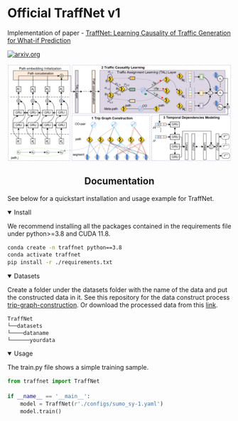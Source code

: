 # Official TraffNet v1

Implementation of paper - [TraffNet: Learning Causality of Traffic Generation for What-if Prediction](https://arxiv.org/abs/2303.15954)

[![arxiv.org](http://img.shields.io/badge/cs.LG-arXiv%3A2303.15954-B31B1B.svg)](https://arxiv.org/abs/2303.15954)

![./img/TraffNet.png](img/TraffNet.png)
## <div align="center">Documentation</div>

See below for a quickstart installation and usage example for TraffNet.

<details open>
<summary>Install</summary>

We recommend installing  all the packages contained in the requirements file under python>=3.8 and CUDA 11.8.
```bash
conda create -n traffnet python==3.8
conda activate traffnet
pip install -r ./requirements.txt
```

</details>

<details open>
<summary>Datasets</summary>

Create a folder under the datasets folder with the name of the data and put the constructed data in it. See this repository for the data construct process [trip-graph-construction](https://github.com/iCityLab/trip-graph-construction). Or download the processed data from this [link]().
```
TraffNet
└──datasets
└────dataname
└──────yourdata
```

</details>

<details open>
<summary>Usage</summary>

The train.py file shows a simple training sample.
```python
from traffnet import TraffNet

if __name__ == '__main__':
    model = TraffNet(r'./configs/sumo_sy-1.yaml')
    model.train()
```

</details>